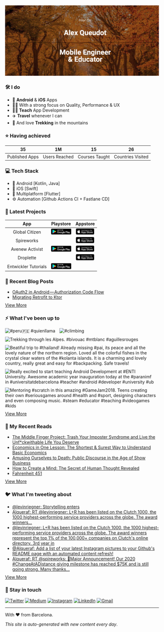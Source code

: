 ![banner](images/banner-cropped.jpg)

### 🛠 I do
- 📱 **Android** & **iOS** Apps
- 👨‍💻 With a strong focus on Quality, Performance & UX
- 👨‍🏫 **Teach** App Development
- ✈️ **Travel** whenever I can
- 💚 And love **Trekking** in the mountains

### ⭐️ Having achieved

| 35 | 1M | 15 | 26 |
| :-: | :-: | :-: | :-: |
| Published Apps | Users Reached | Courses Taught | Countries Visited |

### 💻 Tech Stack
- 🤖 Android [Kotlin, Java]
- 🍎 iOS [Swift]
- 📱 Multiplatform [Flutter]
- ⚙️ Automation [Github Actions CI + Fastlane CD]

### 📱 Latest Projects

| App | Playstore | Appstore |
| :-: | :-: | :-: |
| Global Citizen | <a href="https://play.google.com/store/apps/details?id=lr.globalcitizen.com"><img height = "20px" src="images/playstore.png"/></a> | <a href="https://apps.apple.com/us/app/global-citizen-take-action/id990655529"><img height = "20px" src="images/appstore.png"/></a> |
| Spireworks |  | <a href="https://apps.apple.com/us/app/spireworks/id1372884614"><img height = "20px" src="images/appstore.png"/></a> |
| Avenew Activist | <a href="https://play.google.com/store/apps/details?id=org.avenew.activist"><img height = "20px" src="images/playstore.png"/></a> | <a href="https://apps.apple.com/us/app/avenew-activist/id1529797327"><img height = "20px" src="images/appstore.png"/></a> |
| Droplette |  | <a href="https://apps.apple.com/py/app/droplette/id1535102177"><img height = "20px" src="images/appstore.png"/></a> |
| Entwickler Tutorials | <a href="https://play.google.com/store/apps/details?id=de.entwickler.tutorials.app"><img height = "20px" src="images/playstore.png"/></a> |  |

### 📕 Recent Blog Posts
<!-- BLOG-POST-LIST:START -->
- [OAuth2 in Android — Authorization Code Flow](https://medium.com/l-r-engineering/oauth2-in-android-authorization-code-flow-ffc4355dd473?source=rss-18ecf9ef4d5b------2)
- [Migrating Retrofit to Ktor](https://medium.com/l-r-engineering/migrating-retrofit-to-ktor-93bdaf58d7d4?source=rss-18ecf9ef4d5b------2)
<!-- BLOG-POST-LIST:END -->
<p style="margin-top:-5px">
        <a href="https://medium.com/@alqueraf">View More</a>
</p>

### ⚡️ What I've been up to
<!-- INSTAGRAM-FEED:START -->
<p><img width="250px" src="https://instagram.flwo4-1.fna.fbcdn.net/v/t51.2885-15/sh0.08/e35/c180.0.1080.1080a/s640x640/134741911_3550164045078801_496483062783369485_n.jpg?_nc_ht=instagram.flwo4-1.fna.fbcdn.net&_nc_cat=109&_nc_ohc=_hGcAAMBIX0AX--bKfE&tp=1&oh=c75a960281362fbe4588635f0aa9d2d4&oe=605770E6" alt="#peru🇵🇪  #quienllama" style="padding-right:10px;padding-bottom:10px" /> <img width="250px" src="https://instagram.flwo4-1.fna.fbcdn.net/v/t51.2885-15/sh0.08/e35/c315.0.810.810a/s640x640/134835069_395271954906995_554156271251983796_n.jpg?_nc_ht=instagram.flwo4-1.fna.fbcdn.net&_nc_cat=111&_nc_ohc=GaIgqtcqLNEAX8-gMkH&tp=1&oh=4919d2a9404f8252ed84dc57d71bb7ee&oe=60562D6B" alt="#climbing" style="padding-right:10px;padding-bottom:10px" /> <img width="250px" src="https://instagram.flwo4-1.fna.fbcdn.net/v/t51.2885-15/sh0.08/e35/s640x640/114581420_329866848037409_3165778290244745196_n.jpg?_nc_ht=instagram.flwo4-1.fna.fbcdn.net&_nc_cat=105&_nc_ohc=MChu3cdh2qoAX_5NkIX&tp=1&oh=52bc30199a36dbdf3060ca440fdf285c&oe=60564D07" alt="Trekking through les Alpes.  #bivouac  #mtblanc  #aguillesrouges" style="padding-right:10px;padding-bottom:10px" /> <img width="250px" src="https://instagram.flwo4-1.fna.fbcdn.net/v/t51.2885-15/sh0.08/e35/s640x640/50659791_115686899539189_4155358141532017584_n.jpg?_nc_ht=instagram.flwo4-1.fna.fbcdn.net&_nc_cat=101&_nc_ohc=m1sZSwmbfccAX-hhxTS&tp=1&oh=7670787f2a948e871525b84b505c84bd&oe=60561D38" alt="Beatiful trip to  #thailand! Already missing  #pai, its peace and all the lovely nature of the northern region. Loved all the colorful fishes in the crystal clear waters of the  #kolanta islands. It is a charming and lovely country, really great and easy for  #backpacking.  Safe travels!" style="padding-right:10px;padding-bottom:10px" /> <img width="250px" src="https://instagram.flwo4-1.fna.fbcdn.net/v/t51.2885-15/e35/c236.0.608.608a/42653029_2058615494449795_4125159065197996634_n.jpg?_nc_ht=instagram.flwo4-1.fna.fbcdn.net&_nc_cat=107&_nc_ohc=qJKZwpfadQsAX8h9Jg2&tp=1&oh=5267865b0a7c1744e04bb7276611c7aa&oe=6058F323" alt="Really excited to start teaching Android Development at  #ENTI University. Awesome academic year inauguration today at the  #paranimf in  #universitatdebarcelona   #teacher  #android  #developer  #university  #ub" style="padding-right:10px;padding-bottom:10px" /> <img width="250px" src="https://instagram.flwo4-2.fna.fbcdn.net/v/t51.2885-15/sh0.08/e35/s640x640/42169570_2220304901628496_3212191554685421790_n.jpg?_nc_ht=instagram.flwo4-2.fna.fbcdn.net&_nc_cat=104&_nc_ohc=xh36RMnBYXcAX_4ZvTj&tp=1&oh=fc9564fe96bc03f76a626a5b8db872b8&oe=602FBCF5" alt="Mentoring  #scratch in this amazing  #GameJam2018. Teens creating their own  #seriousgames around  #health and  #sport, designing characters and even composing music.   #steam  #educator  #teaching  #videogames  #kids" style="padding-right:10px;padding-bottom:10px" /> </p>
<!-- INSTAGRAM-FEED:END -->
<p style="margin-top:-15px">
        <a href="https://instagram.com/alqueraf">View More</a>
</p>

### 📖 My Recent Reads
<!-- GOODREADS:START -->
- [The Middle Finger Project: Trash Your Imposter Syndrome and Live the Unf*ckwithable Life You Deserve](https://www.goodreads.com/review/show/3546824765?utm_medium=api&utm_source=rss)
- [Economics in One Lesson: The Shortest & Surest Way to Understand Basic Economics](https://www.goodreads.com/review/show/3324987322?utm_medium=api&utm_source=rss)
- [Amusing Ourselves to Death: Public Discourse in the Age of Show Business](https://www.goodreads.com/review/show/2968197244?utm_medium=api&utm_source=rss)
- [How to Create a Mind: The Secret of Human Thought Revealed](https://www.goodreads.com/review/show/2788723762?utm_medium=api&utm_source=rss)
- [Fahrenheit 451](https://www.goodreads.com/review/show/3194911091?utm_medium=api&utm_source=rss)
<!-- GOODREADS:END -->
<p style="margin-top:-5px">
        <a href="https://www.goodreads.com/user/show/40277231-alex-queudot">View More</a>
</p>

### 🐦 What I'm tweeting about
<!-- TWITTER:START -->
- [@levinriegner: Storytelling enters](https://rss.app/articles/cb4e791f6f6d729c074351566bd3a7c508111d6e133aa4e8ccf08e1f828862d5ad0cb15d2d9d9d77f2a16c7cd8150c9366d369e4c1177f1d8338c2)
- [Alqueraf: RT @levinriegner: L+R has been listed on the Clutch 1000, the 1000 highest-performing service providers across the globe. The award winners…](https://rss.app/articles/cb4e791f6f6d729c074351566bd3a7c508111d6e3e33a3f4c7f0861cca9573c6f60ab61368dbda6efaa66c7cde11069368dd60e3c6117c)
- [@levinriegner: L+R has been listed on the Clutch 1000, the 1000 highest-performing service providers across the globe. The award winners represent the top 1% of the 100,000+ companies on Clutch's online directory. 3rd year in](https://rss.app/articles/cb4e791f6f6d729c074351566bd3a7c508111d6e133aa4e8ccf08e1f828862d5ad0cb15d2d9d9d77f2a16e7bd7170e9664d16de3c1127215823dcd)
- [@Alqueraf: Add a list of your latest Instagram pictures to your Github's README page with an automated content refresh!](https://rss.app/articles/cb4e791f6f6d729c074351566bd3a7c508111d6e3e33a3f4c7f0861cca9573c6f60ab61368dbda6df7a46e7adb1d069262d16be7c5117c)
- [Alqueraf: RT @spireworks: 📣Major Announcement! Our 2020 #ChangeAtADistance giving milestone has reached $75K and is still going strong.  Many thanks…](https://rss.app/articles/cb4e791f6f6d729c074351566bd3a7c508111d6e3e33a3f4c7f0861cca9573c6f60ab61368dbda6cf7a3627fd8120e9166dc6fe2cb147b)
<!-- TWITTER:END -->
<p style="margin-top:-5px">
        <a href="https://twitter.com/alqueraf">View More</a>
</p>

### 💬 Stay in touch
<p>
        <a href="https://twitter.com/alqueraf" target="_blank"><img alt="Twitter"
                        src="https://img.shields.io/badge/twitter-%231DA1F2.svg?&style=for-the-badge&logo=twitter&logoColor=white" /></a>
        <a href="https://medium.com/@alqueraf" target="_blank"><img alt="Medium"
                        src="https://img.shields.io/badge/medium-%2312100E.svg?&style=for-the-badge&logo=medium&logoColor=white" /></a>
        <a href="https://www.instagram.com/alqueraf" target="_blank"><img alt="Instagram"
                        src="https://img.shields.io/badge/instagram-%23E4405F.svg?&style=for-the-badge&logo=instagram&logoColor=white" /></a>
        <a href="https://www.linkedin.com/in/alexqueudot" target="_blank"><img alt="LinkedIn"
                        src="https://img.shields.io/badge/linkedin-%230077B5.svg?&style=for-the-badge&logo=linkedin&logoColor=white" /></a>
        <a href="mailto:alqueraf@gmail.com" target="_blank"><img alt="Gmail"
                        src="https://img.shields.io/badge/Gmail-D14836?style=for-the-badge&logo=gmail&logoColor=white" /></a>
</p>

---
With ❤️ from Barcelona.

*This site is auto-generated with new content every day*.